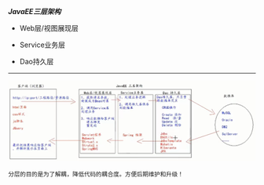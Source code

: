 ***JavaEE三层架构***

+ Web层/视图展现层
  
+ Service业务层

+ Dao持久层


------

![avator](JavaEE三层架构.jpg)

`分层的目的是为了解耦，降低代码的耦合度。方便后期维护和升级！`
